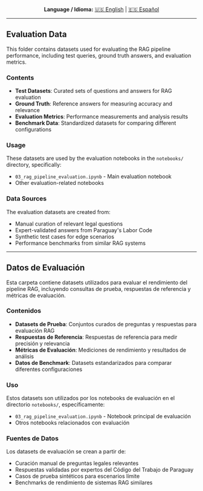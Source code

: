 <div align="center">

**Language / Idioma:**
[🇺🇸 English](#evaluation-data) | [🇪🇸 Español](#datos-de-evaluación)

</div>

---

## Evaluation Data

This folder contains datasets used for evaluating the RAG pipeline performance, including test queries, ground truth answers, and evaluation metrics.

### Contents

- **Test Datasets**: Curated sets of questions and answers for RAG evaluation
- **Ground Truth**: Reference answers for measuring accuracy and relevance
- **Evaluation Metrics**: Performance measurements and analysis results
- **Benchmark Data**: Standardized datasets for comparing different configurations

### Usage

These datasets are used by the evaluation notebooks in the `notebooks/` directory, specifically:

- `03_rag_pipeline_evaluation.ipynb` - Main evaluation notebook
- Other evaluation-related notebooks

### Data Sources

The evaluation datasets are created from:

- Manual curation of relevant legal questions
- Expert-validated answers from Paraguay's Labor Code
- Synthetic test cases for edge scenarios
- Performance benchmarks from similar RAG systems

---

## Datos de Evaluación

Esta carpeta contiene datasets utilizados para evaluar el rendimiento del pipeline RAG, incluyendo consultas de prueba, respuestas de referencia y métricas de evaluación.

### Contenidos

- **Datasets de Prueba**: Conjuntos curados de preguntas y respuestas para evaluación RAG
- **Respuestas de Referencia**: Respuestas de referencia para medir precisión y relevancia
- **Métricas de Evaluación**: Mediciones de rendimiento y resultados de análisis
- **Datos de Benchmark**: Datasets estandarizados para comparar diferentes configuraciones

### Uso

Estos datasets son utilizados por los notebooks de evaluación en el directorio `notebooks/`, específicamente:

- `03_rag_pipeline_evaluation.ipynb` - Notebook principal de evaluación
- Otros notebooks relacionados con evaluación

### Fuentes de Datos

Los datasets de evaluación se crean a partir de:

- Curación manual de preguntas legales relevantes
- Respuestas validadas por expertos del Código del Trabajo de Paraguay
- Casos de prueba sintéticos para escenarios límite
- Benchmarks de rendimiento de sistemas RAG similares
